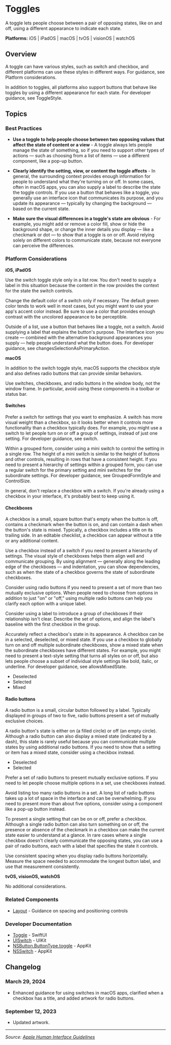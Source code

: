# Toggles

A toggle lets people choose between a pair of opposing states, like on and off, using a different appearance to indicate each state.

**Platforms:** iOS | iPadOS | macOS | tvOS | visionOS | watchOS

## Overview

A toggle can have various styles, such as switch and checkbox, and different platforms can use these styles in different ways. For guidance, see Platform considerations.

In addition to toggles, all platforms also support buttons that behave like toggles by using a different appearance for each state. For developer guidance, see ToggleStyle.

## Topics

### Best Practices

- **Use a toggle to help people choose between two opposing values that affect the state of content or a view** - A toggle always lets people manage the state of something, so if you need to support other types of actions — such as choosing from a list of items — use a different component, like a pop-up button.

- **Clearly identify the setting, view, or content the toggle affects** - In general, the surrounding context provides enough information for people to understand what they're turning on or off. In some cases, often in macOS apps, you can also supply a label to describe the state the toggle controls. If you use a button that behaves like a toggle, you generally use an interface icon that communicates its purpose, and you update its appearance — typically by changing the background — based on the current state.

- **Make sure the visual differences in a toggle's state are obvious** - For example, you might add or remove a color fill, show or hide the background shape, or change the inner details you display — like a checkmark or dot — to show that a toggle is on or off. Avoid relying solely on different colors to communicate state, because not everyone can perceive the differences.

### Platform Considerations

**iOS, iPadOS**

Use the switch toggle style only in a list row. You don't need to supply a label in this situation because the content in the row provides the context for the state the switch controls.

Change the default color of a switch only if necessary. The default green color tends to work well in most cases, but you might want to use your app's accent color instead. Be sure to use a color that provides enough contrast with the uncolored appearance to be perceptible.

Outside of a list, use a button that behaves like a toggle, not a switch. Avoid supplying a label that explains the button's purpose. The interface icon you create — combined with the alternative background appearances you supply — help people understand what the button does. For developer guidance, see changesSelectionAsPrimaryAction.

**macOS**

In addition to the switch toggle style, macOS supports the checkbox style and also defines radio buttons that can provide similar behaviors.

Use switches, checkboxes, and radio buttons in the window body, not the window frame. In particular, avoid using these components in a toolbar or status bar.

#### Switches

Prefer a switch for settings that you want to emphasize. A switch has more visual weight than a checkbox, so it looks better when it controls more functionality than a checkbox typically does. For example, you might use a switch to let people turn on or off a group of settings, instead of just one setting. For developer guidance, see switch.

Within a grouped form, consider using a mini switch to control the setting in a single row. The height of a mini switch is similar to the height of buttons and other controls, resulting in rows that have a consistent height. If you need to present a hierarchy of settings within a grouped form, you can use a regular switch for the primary setting and mini switches for the subordinate settings. For developer guidance, see GroupedFormStyle and ControlSize.

In general, don't replace a checkbox with a switch. If you're already using a checkbox in your interface, it's probably best to keep using it.

#### Checkboxes

A checkbox is a small, square button that's empty when the button is off, contains a checkmark when the button is on, and can contain a dash when the button's state is mixed. Typically, a checkbox includes a title on its trailing side. In an editable checklist, a checkbox can appear without a title or any additional content.

Use a checkbox instead of a switch if you need to present a hierarchy of settings. The visual style of checkboxes helps them align well and communicate grouping. By using alignment — generally along the leading edge of the checkboxes — and indentation, you can show dependencies, such as when the state of a checkbox governs the state of subordinate checkboxes.

Consider using radio buttons if you need to present a set of more than two mutually exclusive options. When people need to choose from options in addition to just "on" or "off," using multiple radio buttons can help you clarify each option with a unique label.

Consider using a label to introduce a group of checkboxes if their relationship isn't clear. Describe the set of options, and align the label's baseline with the first checkbox in the group.

Accurately reflect a checkbox's state in its appearance. A checkbox can be in a selected, deselected, or mixed state. If you use a checkbox to globally turn on and off multiple subordinate checkboxes, show a mixed state when the subordinate checkboxes have different states. For example, you might need to present a text-style setting that turns all styles on or off, but also lets people choose a subset of individual style settings like bold, italic, or underline. For developer guidance, see allowsMixedState.

- Deselected
- Selected
- Mixed

#### Radio buttons

A radio button is a small, circular button followed by a label. Typically displayed in groups of two to five, radio buttons present a set of mutually exclusive choices.

A radio button's state is either on (a filled circle) or off (an empty circle). Although a radio button can also display a mixed state (indicated by a dash), this state is rarely useful because you can communicate multiple states by using additional radio buttons. If you need to show that a setting or item has a mixed state, consider using a checkbox instead.

- Deselected
- Selected

Prefer a set of radio buttons to present mutually exclusive options. If you need to let people choose multiple options in a set, use checkboxes instead.

Avoid listing too many radio buttons in a set. A long list of radio buttons takes up a lot of space in the interface and can be overwhelming. If you need to present more than about five options, consider using a component like a pop-up button instead.

To present a single setting that can be on or off, prefer a checkbox. Although a single radio button can also turn something on or off, the presence or absence of the checkmark in a checkbox can make the current state easier to understand at a glance. In rare cases where a single checkbox doesn't clearly communicate the opposing states, you can use a pair of radio buttons, each with a label that specifies the state it controls.

Use consistent spacing when you display radio buttons horizontally. Measure the space needed to accommodate the longest button label, and use that measurement consistently.

**tvOS, visionOS, watchOS**

No additional considerations.

### Related Components

- [Layout](https://developer.apple.com/design/human-interface-guidelines/layout) - Guidance on spacing and positioning controls

### Developer Documentation

- [Toggle](https://developer.apple.com/documentation/swiftui/toggle) - SwiftUI
- [UISwitch](https://developer.apple.com/documentation/uikit/uiswitch) - UIKit
- [NSButton.ButtonType.toggle](https://developer.apple.com/documentation/appkit/nsbutton/buttontype/toggle) - AppKit
- [NSSwitch](https://developer.apple.com/documentation/appkit/nsswitch) - AppKit

## Changelog

### March 29, 2024
- Enhanced guidance for using switches in macOS apps, clarified when a checkbox has a title, and added artwork for radio buttons.

### September 12, 2023
- Updated artwork.

---

*Source: [Apple Human Interface Guidelines](https://developer.apple.com/design/human-interface-guidelines/toggles)*